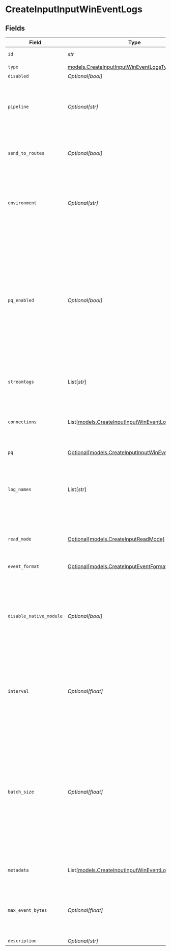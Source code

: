 # CreateInputInputWinEventLogs


## Fields

| Field                                                                                                                                                                                                                                        | Type                                                                                                                                                                                                                                         | Required                                                                                                                                                                                                                                     | Description                                                                                                                                                                                                                                  |
| -------------------------------------------------------------------------------------------------------------------------------------------------------------------------------------------------------------------------------------------- | -------------------------------------------------------------------------------------------------------------------------------------------------------------------------------------------------------------------------------------------- | -------------------------------------------------------------------------------------------------------------------------------------------------------------------------------------------------------------------------------------------- | -------------------------------------------------------------------------------------------------------------------------------------------------------------------------------------------------------------------------------------------- |
| `id`                                                                                                                                                                                                                                         | *str*                                                                                                                                                                                                                                        | :heavy_check_mark:                                                                                                                                                                                                                           | Unique ID for this input                                                                                                                                                                                                                     |
| `type`                                                                                                                                                                                                                                       | [models.CreateInputInputWinEventLogsType](../models/createinputinputwineventlogstype.md)                                                                                                                                                     | :heavy_check_mark:                                                                                                                                                                                                                           | N/A                                                                                                                                                                                                                                          |
| `disabled`                                                                                                                                                                                                                                   | *Optional[bool]*                                                                                                                                                                                                                             | :heavy_minus_sign:                                                                                                                                                                                                                           | N/A                                                                                                                                                                                                                                          |
| `pipeline`                                                                                                                                                                                                                                   | *Optional[str]*                                                                                                                                                                                                                              | :heavy_minus_sign:                                                                                                                                                                                                                           | Pipeline to process data from this Source before sending it through the Routes                                                                                                                                                               |
| `send_to_routes`                                                                                                                                                                                                                             | *Optional[bool]*                                                                                                                                                                                                                             | :heavy_minus_sign:                                                                                                                                                                                                                           | Select whether to send data to Routes, or directly to Destinations.                                                                                                                                                                          |
| `environment`                                                                                                                                                                                                                                | *Optional[str]*                                                                                                                                                                                                                              | :heavy_minus_sign:                                                                                                                                                                                                                           | Optionally, enable this config only on a specified Git branch. If empty, will be enabled everywhere.                                                                                                                                         |
| `pq_enabled`                                                                                                                                                                                                                                 | *Optional[bool]*                                                                                                                                                                                                                             | :heavy_minus_sign:                                                                                                                                                                                                                           | Use a disk queue to minimize data loss when connected services block. See [Cribl Docs](https://docs.cribl.io/stream/persistent-queues) for PQ defaults (Cribl-managed Cloud Workers) and configuration options (on-prem and hybrid Workers). |
| `streamtags`                                                                                                                                                                                                                                 | List[*str*]                                                                                                                                                                                                                                  | :heavy_minus_sign:                                                                                                                                                                                                                           | Tags for filtering and grouping in @{product}                                                                                                                                                                                                |
| `connections`                                                                                                                                                                                                                                | List[[models.CreateInputInputWinEventLogsConnection](../models/createinputinputwineventlogsconnection.md)]                                                                                                                                   | :heavy_minus_sign:                                                                                                                                                                                                                           | Direct connections to Destinations, and optionally via a Pipeline or a Pack                                                                                                                                                                  |
| `pq`                                                                                                                                                                                                                                         | [Optional[models.CreateInputInputWinEventLogsPq]](../models/createinputinputwineventlogspq.md)                                                                                                                                               | :heavy_minus_sign:                                                                                                                                                                                                                           | N/A                                                                                                                                                                                                                                          |
| `log_names`                                                                                                                                                                                                                                  | List[*str*]                                                                                                                                                                                                                                  | :heavy_check_mark:                                                                                                                                                                                                                           | Enter the event logs to collect. Run "Get-WinEvent -ListLog *" in PowerShell to see the available logs.                                                                                                                                      |
| `read_mode`                                                                                                                                                                                                                                  | [Optional[models.CreateInputReadMode]](../models/createinputreadmode.md)                                                                                                                                                                     | :heavy_minus_sign:                                                                                                                                                                                                                           | Read all stored and future event logs, or only future events                                                                                                                                                                                 |
| `event_format`                                                                                                                                                                                                                               | [Optional[models.CreateInputEventFormat]](../models/createinputeventformat.md)                                                                                                                                                               | :heavy_minus_sign:                                                                                                                                                                                                                           | Format of individual events                                                                                                                                                                                                                  |
| `disable_native_module`                                                                                                                                                                                                                      | *Optional[bool]*                                                                                                                                                                                                                             | :heavy_minus_sign:                                                                                                                                                                                                                           | Enable to use built-in tools (PowerShell for JSON, wevtutil for XML) to collect event logs instead of native API (default) [Learn more](https://docs.cribl.io/edge/sources-windows-event-logs/#advanced-settings)                            |
| `interval`                                                                                                                                                                                                                                   | *Optional[float]*                                                                                                                                                                                                                            | :heavy_minus_sign:                                                                                                                                                                                                                           | Time, in seconds, between checking for new entries (Applicable for pre-4.8.0 nodes that use Windows Tools)                                                                                                                                   |
| `batch_size`                                                                                                                                                                                                                                 | *Optional[float]*                                                                                                                                                                                                                            | :heavy_minus_sign:                                                                                                                                                                                                                           | The maximum number of events to read in one polling interval. A batch size higher than 500 can cause delays when pulling from multiple event logs. (Applicable for pre-4.8.0 nodes that use Windows Tools)                                   |
| `metadata`                                                                                                                                                                                                                                   | List[[models.CreateInputInputWinEventLogsMetadatum](../models/createinputinputwineventlogsmetadatum.md)]                                                                                                                                     | :heavy_minus_sign:                                                                                                                                                                                                                           | Fields to add to events from this input                                                                                                                                                                                                      |
| `max_event_bytes`                                                                                                                                                                                                                            | *Optional[float]*                                                                                                                                                                                                                            | :heavy_minus_sign:                                                                                                                                                                                                                           | The maximum number of bytes in an event before it is flushed to the pipelines                                                                                                                                                                |
| `description`                                                                                                                                                                                                                                | *Optional[str]*                                                                                                                                                                                                                              | :heavy_minus_sign:                                                                                                                                                                                                                           | N/A                                                                                                                                                                                                                                          |